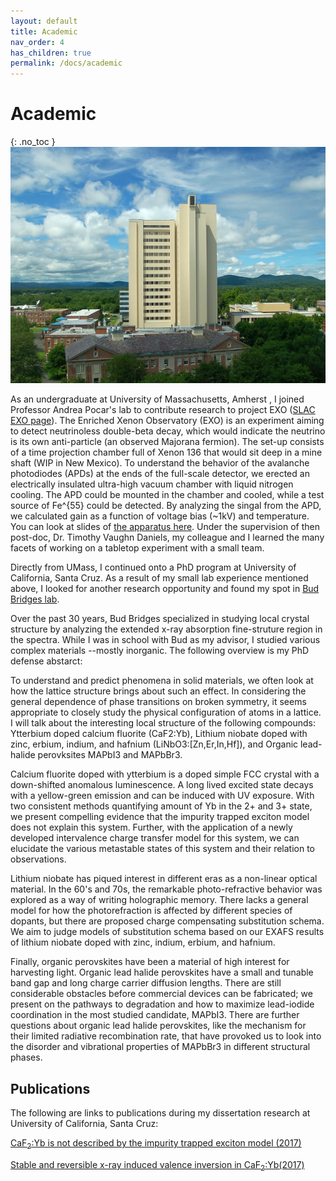 ```yaml
---
layout: default
title: Academic
nav_order: 4
has_children: true
permalink: /docs/academic
---
```


# Academic

{: .no_toc } 
![Lederle Research Tower](/assets/lgrt.jpg) 


As an undergraduate at University of Massachusetts, Amherst , I joined
Professor Andrea Pocar's lab to contribute research to project EXO ([SLAC EXO
page](https://www-project.slac.stanford.edu/exo/)). The Enriched Xenon
Observatory (EXO) is an experiment aiming to detect neutrinoless double-beta
decay, which would indicate the neutrino is its own anti-particle (an observed
Majorana fermion). The set-up consists of a time projection chamber full of
Xenon 136 that would sit deep in a mine shaft (WIP in New Mexico). To
understand the behavior of the avalanche photodiodes (APDs) at the ends of the
full-scale detector, we erected an electrically insulated ultra-high vacuum
chamber with liquid nitrogen cooling. The APD could be mounted in the chamber
and cooled, while a test source of Fe^{55} could be detected. By analyzing the
singal from the APD, we calculated gain as a function of voltage bias (~1kV)
and temperature. You can look at slides of [the apparatus
here](/assets/apdslides.pdf).  Under the supervision of then post-doc, Dr.
Timothy Vaughn Daniels, my colleague and I learned the many facets of working
on a tabletop experiment with a small team. 

Directly from UMass, I continued onto a PhD program at University of
California, Santa Cruz. As a result of my small lab experience mentioned above,
I looked for another research opportunity and found my spot in [Bud Bridges lab](http://exafs.ucsc.edu/). 

Over the past 30 years, Bud Bridges specialized in studying local crystal
structure by analyzing the extended x-ray absorption fine-struture region in
the spectra. While I was in school with Bud as my advisor, I studied various
complex materials --mostly inorganic. The following overview is my PhD defense
abstarct:

To understand and predict phenomena in solid materials, we often look at how
the lattice structure brings about such an effect. In considering the general
dependence of phase transitions on broken symmetry, it seems appropriate to
closely study the physical configuration of atoms in a lattice. I will talk
about the interesting local structure of the following compounds: Ytterbium
doped calcium fluorite (CaF2:Yb), Lithium niobate doped with zinc, erbium,
indium, and hafnium (LiNbO3:[Zn,Er,In,Hf]), and Organic lead-halide perovksites
MAPbI3 and MAPbBr3. 

Calcium fluorite doped with ytterbium is a doped simple FCC crystal with a
down-shifted anomalous luminescence. A long lived excited state decays with a
yellow-green emission and can be induced with UV exposure. With  two consistent
methods quantifying amount of Yb in the 2+ and 3+ state, we present compelling
evidence that the impurity trapped exciton model does not explain this system.
Further, with the application of a newly developed intervalence charge transfer
model for this system, we can elucidate the various metastable states of this
system and their relation to observations. 
        

Lithium niobate has piqued interest in different eras as a non-linear optical
material. In the 60's and 70s, the remarkable photo-refractive behavior was
explored as a way of writing holographic memory. There lacks a general model
for how the photorefraction is affected by different species of dopants, but
there are proposed charge compensating substitution schema. We aim to judge
models of substitution schema based on our EXAFS results of lithium niobate
doped with zinc, indium, erbium, and hafnium. 


Finally,  organic perovskites have been a material of high interest for
harvesting light. Organic lead halide perovskites have a small and tunable band
gap and long charge carrier diffusion lengths. There are still considerable
obstacles before commercial devices can be fabricated; we present on the
pathways to degradation and how to maximize lead-iodide coordination in the
most studied candidate, MAPbI3. There are further questions about organic lead
halide perovskites, like the mechanism for their limited radiative
recombination rate, that have provoked us to look into the disorder and
vibrational properties of MAPbBr3 in different structural phases.

## Publications
The following are links to publications during my dissertation research at University of California, Santa Cruz:

[CaF<sub>2</sub>:Yb is not described by the impurity trapped exciton model (2017)](/assets/acs.jpclett.7b01103.pdf)

[Stable and reversible x-ray induced valence inversion in CaF<sub>2</sub>:Yb(2017)](/assets/acs.jpcc.7b09161.pdf)
